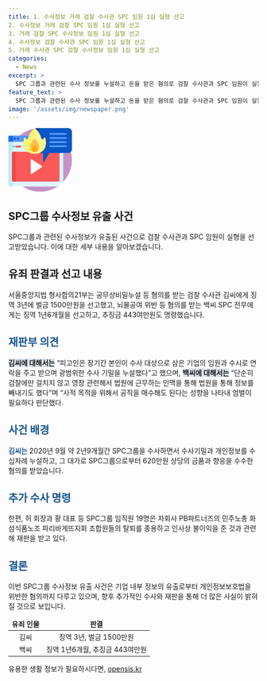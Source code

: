 ```yaml
---
title: 1. 수사정보 거래 검찰 수사관 SPC 임원 1심 실형 선고
2. 수사정보 거래 검찰 SPC 임원 1심 실형 선고
3. 거래 검찰 SPC 수사정보 임원 1심 실형 선고
4. 수사정보 검찰 수사관 SPC 임원 1심 실형 선고
5. 거래 수사관 SPC 검찰 수사정보 임원 1심 실형 선고
categories:
  - News
excerpt: >
  SPC 그룹과 관련된 수사 정보를 누설하고 돈을 받은 혐의로 검찰 수사관과 SPC 임원이 실형을 선고받았다. 검찰 수사관에게는 징역 3년과 벌금 1500만원을, SPC 전무에게는 징역 1년6개월과 추징금 443여만원을 선고했다. 재판부는 수사기밀을 누설한 행위를 엄중히 여기며, 백 전무의 범죄성을 강조했다. 그러나 황재복 SPC 대표이사의 출국금지 정보 유출에 대해서는 무죄로 판단했다. SPC그룹을 수사하면서 돈과 향응을 받은 혐의로 기소된 김씨와 백 전무에 대한 판결이 내려졌다. 또한, SPC그룹 임직원들의 다른 법적 분쟁에 대한 재판도 진행 중이다.
feature_text: >
  SPC 그룹과 관련된 수사 정보를 누설하고 돈을 받은 혐의로 검찰 수사관과 SPC 임원이 실형을 선고받았다. 검찰 수사관에게는 징역 3년과 벌금 1500만원을, SPC 전무에게는 징역 1년6개월과 추징금 443여만원을 선고했다. 재판부는 수사기밀을 누설한 행위를 엄중히 여기며, 백 전무의 범죄성을 강조했다. 그러나 황재복 SPC 대표이사의 출국금지 정보 유출에 대해서는 무죄로 판단했다. SPC그룹을 수사하면서 돈과 향응을 받은 혐의로 기소된 김씨와 백 전무에 대한 판결이 내려졌다. 또한, SPC그룹 임직원들의 다른 법적 분쟁에 대한 재판도 진행 중이다.
image: '/assets/img/newspaper.png'
---
```


<p><img src="/assets/img/news.png" alt="rentncar 속보" /></p>

<h2>SPC그룹 수사정보 유출 사건</h2>

<p data-ke-size="size16">SPC그룹과 관련된 수사정보가 유출된 사건으로 검찰 수사관과 SPC 임원이 실형을 선고받았습니다. 이에 대한 세부 내용을 알아보겠습니다.</p>

<h2>유죄 판결과 선고 내용</h2>

<p>서울중앙지법 형사합의21부는 공무상비밀누설 등 혐의를 받는 검찰 수사관 김씨에게 징역 3년에 벌금 1500만원을 선고했고, 뇌물공여 위반 등 혐의를 받는 백씨 SPC 전무에게는 징역 1년6개월을 선고하고, 추징금 443여만원도 명령했습니다.</p>

<h2><b><span style="color: #1a5490;">재판부 의견</span></b></h2>

<p><b><span style="background-color: #21538527;">김씨에 대해서는</span></b> “피고인은 장기간 본인이 수사 대상으로 삼은 기업의 임원과 수시로 연락을 주고 받으며 광범위한 수사 기밀을 누설했다”고 했으며, <b><span style="background-color: #21538527;">백씨에 대해서는</span></b> “단순히 검찰에만 걸치지 않고 영장 관련해서 법원에 근무하는 인맥을 통해 법원을 통해 정보를 빼내기도 했다”며 “사적 목적을 위해서 공직을 매수해도 된다는 성향을 나타내 엄벌이 필요하다 판단했다.</p>

<h2><b><span style="color: #1a5490;">사건 배경</span></b></h2>

<p><b><span style="color: #1a5490;">김씨는</span></b> 2020년 9월 약 2년9개월간 SPC그룹을 수사하면서 수사기밀과 개인정보를 수십차례 누설하고, 그 대가로 SPC그룹으로부터 620만원 상당의 금품과 향응을 수수한 혐의를 받았습니다.</p>

<h2><b><span style="color: #1a5490;">추가 수사 명령</span></b></h2>

<p>한편, 허 회장과 황 대표 등 SPC그룹 임직원 19명은 자회사 PB파트너즈의 민주노총 화섬식품노조 파리바게뜨지회 조합원들의 탈퇴를 종용하고 인사상 불이익을 준 것과 관련해 재판을 받고 있다.</p>

<h2><b><span style="color: #1a5490;">결론</span></b></h2>

<p>이번 SPC그룹 수사정보 유출 사건은 기업 내부 정보의 유출로부터 개인정보보호법을 위반한 혐의까지 다루고 있으며, 향후 추가적인 수사와 재판을 통해 더 많은 사실이 밝혀질 것으로 보입니다.</p>

<table>
    <thead>
        <tr>
            <td style="text-align: center; height: 17px;"><b>유죄 인물</b></td>
            <td style="text-align: center; height: 17px;"><b>판결</b></td>
        </tr>
    </thead>
    <tbody>
        <tr>
            <td style="text-align: center; height: 17px;">김씨</td>
            <td style="text-align: center; height: 17px;">징역 3년, 벌금 1500만원</td>
        </tr>
        <tr>
            <td style="text-align: center; height: 17px;">백씨</td>
            <td style="text-align: center; height: 17px;">징역 1년6개월, 추징금 443여만원</td>
        </tr>
    </tbody>
</table>
유용한 생활 정보가 필요하시다면, <a href="https://opensis.kr" rel="dofollow">opensis.kr</a>


